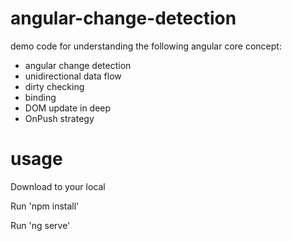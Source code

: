 
# angular-change-detection
demo code for understanding the following angular core concept:
- angular change detection 
- unidirectional data flow 
- dirty checking 
- binding
- DOM update in deep
- OnPush strategy

# usage

Download to your local

Run 'npm install'

Run 'ng serve'


